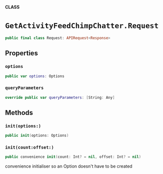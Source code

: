 **CLASS**

# `GetActivityFeedChimpChatter.Request`

```swift
public final class Request: APIRequest<Response>
```

## Properties
### `options`

```swift
public var options: Options
```

### `queryParameters`

```swift
override public var queryParameters: [String: Any]
```

## Methods
### `init(options:)`

```swift
public init(options: Options)
```

### `init(count:offset:)`

```swift
public convenience init(count: Int? = nil, offset: Int? = nil)
```

convenience initialiser so an Option doesn't have to be created
